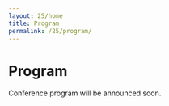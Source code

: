 ```yaml
---
layout: 25/home
title: Program
permalink: /25/program/
---
```


# Program

Conference program will be announced soon. 